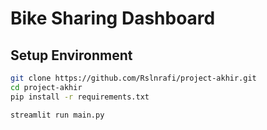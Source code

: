 # Bike Sharing Dashboard

## Setup Environment
```bash
git clone https://github.com/Rslnrafi/project-akhir.git
cd project-akhir
pip install -r requirements.txt

streamlit run main.py

